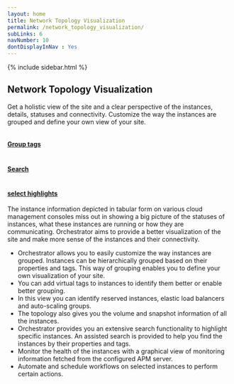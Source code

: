 ```yaml
---
layout: home
title: Network Topology Visualization
permalink: /network_topology_visualization/
subLinks: 6
navNumber: 10
dontDisplayInNav : Yes
---
```

<div class='mainContent'>
<div class='sidebar-wrapper'>
{% include sidebar.html %}
</div>
<div class='content-area'>
<h2>Network Topology Visualization</h2>
<p>
Get a holistic view of the site and a clear perspective of the instances, details, statuses and connectivity. Customize the way the instances are grouped and define your own view of your site.</p>

<div class='gallerysection'>
<a rel="gallery" class="fancybox" href="/orchestrator/images/wmc-groupbytags.png">
<img src="/orchestrator/images/thumb/wmc-groupbytags.png" alt=""/>
<h4>Group tags </h4>
</a>

<a rel="gallery" class="fancybox" href="/orchestrator/images/wmc-search.png">
<img src="/orchestrator/images/thumb/wmc-search.png" alt=""/>
<h4>Search </h4>
</a>

<a rel="gallery" class="fancybox" href="/orchestrator/images/wmc-select-highlight.png">
<img src="/orchestrator/images/thumb/wmc-select-highlight.png" alt=""/>
<h4>select highlights </h4>
</a>
</div>

<p>The instance information depicted in tabular form on various cloud management consoles miss out in showing a big picture of the statuses of instances, what these instances are running or how they are communicating. Orchestrator aims to provide a better visualization of the site and make more sense of the instances and their connectivity.</p>
<ul>
<li>Orchestrator allows you to easily customize the way instances are grouped. Instances can be hierarchically grouped based on their properties and tags. This way of grouping enables you to define your own visualization of your site.</li>

<li>You can add virtual tags to instances to identify them better or enable better grouping.</li>

<li>In this view you can identify reserved instances, elastic load balancers and auto-scaling groups.</li>

<li>The topology also gives you the volume and snapshot information of all the instances.</li>

<li>Orchestrator provides you an extensive search functionality to highlight specific instances. An assisted search is provided to help you find the instances by their properties and tags.</li>
<li>Monitor the health of the instances with a graphical view of monitoring information fetched from the configured APM server. </li>

<li>Automate and schedule workflows on selected instances to perform certain actions.</li>
</ul>
</div>
</div>
